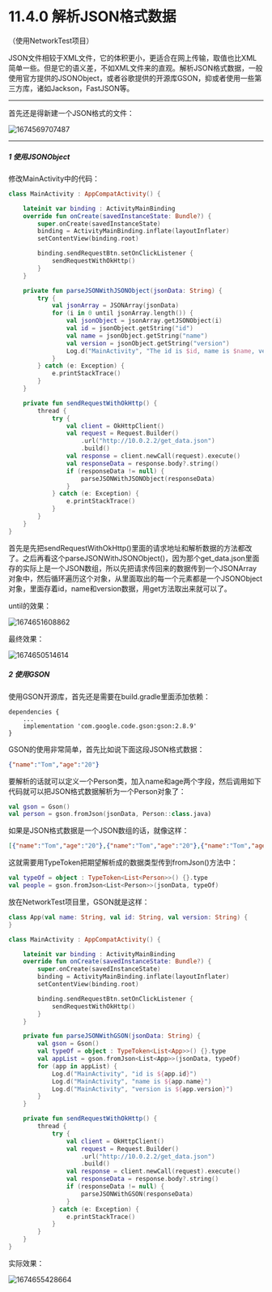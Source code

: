# 11.4.0 解析JSON格式数据

（使用NetworkTest项目）

JSON文件相较于XML文件，它的体积更小，更适合在网上传输，取值也比XML简单一些。但是它的语义差，不如XML文件来的直观。解析JSON格式数据，一般使用官方提供的JSONObject，或者谷歌提供的开源库GSON，抑或者使用一些第三方库，诸如Jackson，FastJSON等。

---

首先还是得新建一个JSON格式的文件：

![1674569707487](image/11.4.0解析JSON格式数据/1674569707487.png)

---

##### 1 使用JSONObject

修改MainActivity中的代码：

```kotlin
class MainActivity : AppCompatActivity() {

    lateinit var binding : ActivityMainBinding
    override fun onCreate(savedInstanceState: Bundle?) {
        super.onCreate(savedInstanceState)
        binding = ActivityMainBinding.inflate(layoutInflater)
        setContentView(binding.root)

        binding.sendRequestBtn.setOnClickListener {
            sendRequestWithOkHttp()
        }
    }

    private fun parseJSONWithJSONObject(jsonData: String) {
        try {
            val jsonArray = JSONArray(jsonData)
            for (i in 0 until jsonArray.length()) {
                val jsonObject = jsonArray.getJSONObject(i)
                val id = jsonObject.getString("id")
                val name = jsonObject.getString("name")
                val version = jsonObject.getString("version")
                Log.d("MainActivity", "The id is $id, name is $name, version is $version")
            }
        } catch (e: Exception) {
            e.printStackTrace()
        }
    }

    private fun sendRequestWithOkHttp() {
        thread {
            try {
                val client = OkHttpClient()
                val request = Request.Builder()
                    .url("http://10.0.2.2/get_data.json")
                    .build()
                val response = client.newCall(request).execute()
                val responseData = response.body?.string()
                if (responseData != null) {
                    parseJSONWithJSONObject(responseData)
                }
            } catch (e: Exception) {
                e.printStackTrace()
            }
        }
    }
}
```

首先是先把sendRequestWithOkHttp()里面的请求地址和解析数据的方法都改了。之后再看这个parseJSONWithJSONObject()，因为那个get_data.json里面存的实际上是一个JSON数组，所以先把请求传回来的数据传到一个JSONArray对象中，然后循环遍历这个对象，从里面取出的每一个元素都是一个JSONObject对象，里面存着id，name和version数据，用get方法取出来就可以了。

until的效果：

![1674651608862](image/11.4.0解析JSON格式数据/1674651608862.png)

最终效果：

![1674650514614](image/11.4.0解析JSON格式数据/1674650514614.png)

##### 2 使用GSON

使用GSON开源库，首先还是需要在build.gradle里面添加依赖：

```
dependencies {
    ...
    implementation 'com.google.code.gson:gson:2.8.9'
}
```

GSON的使用非常简单，首先比如说下面这段JSON格式数据：

```json
{"name":"Tom","age":"20"}
```

要解析的话就可以定义一个Person类，加入name和age两个字段，然后调用如下代码就可以把JSON格式数据解析为一个Person对象了：

```kotlin
val gson = Gson()
val person = gson.fromJson(jsonData, Person::class.java)
```

如果是JSON格式数据是一个JSON数组的话，就像这样：

```json
[{"name":"Tom","age":"20"},{"name":"Tom","age":"20"},{"name":"Tom","age":"20"}]
```

这就需要用TypeToken把期望解析成的数据类型传到fromJson()方法中：

```kotlin
val typeOf = object : TypeToken<List<Person>>() {}.type
val people = gson.fromJson<List<Person>>(jsonData, typeOf)
```

放在NetworkTest项目里，GSON就是这样：

```kotlin
class App(val name: String, val id: String, val version: String) {
}

class MainActivity : AppCompatActivity() {

    lateinit var binding : ActivityMainBinding
    override fun onCreate(savedInstanceState: Bundle?) {
        super.onCreate(savedInstanceState)
        binding = ActivityMainBinding.inflate(layoutInflater)
        setContentView(binding.root)

        binding.sendRequestBtn.setOnClickListener {
            sendRequestWithOkHttp()
        }
    }

    private fun parseJSONWithGSON(jsonData: String) {
        val gson = Gson()
        val typeOf = object : TypeToken<List<App>>() {}.type
        val appList = gson.fromJson<List<App>>(jsonData, typeOf)
        for (app in appList) {
            Log.d("MainActivity", "id is ${app.id}")
            Log.d("MainActivity", "name is ${app.name}")
            Log.d("MainActivity", "version is ${app.version}")
        }
    }

    private fun sendRequestWithOkHttp() {
        thread {
            try {
                val client = OkHttpClient()
                val request = Request.Builder()
                    .url("http://10.0.2.2/get_data.json")
                    .build()
                val response = client.newCall(request).execute()
                val responseData = response.body?.string()
                if (responseData != null) {
                    parseJSONWithGSON(responseData)
                }
            } catch (e: Exception) {
                e.printStackTrace()
            }
        }
    }
}
```

实际效果：

![1674655428664](image/11.4.0解析JSON格式数据/1674655428664.png)
